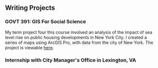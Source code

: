 ## Writing Projects

### GOVT 391: GIS For Social Science
My term project four this course involved an analysis of the impact of sea level rise on public housing developments in New York City. I created a series of maps using ArcGIS Pro, with data from the city of New York. The project is viewable [here](https://caroline-mccain.github.io/Writing/NYCHA_Housing_Developments.pdf).

### Internship with City Manager's Office in Lexington, VA
